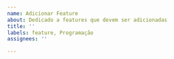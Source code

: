 ```yaml
---
name: Adicionar Feature
about: Dedicado a features que devem ser adicionadas
title: ''
labels: feature, Programação
assignees: ''

---
```



